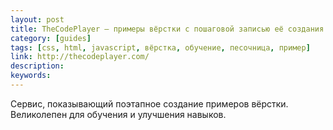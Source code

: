 ```yaml
---
layout: post
title: TheCodePlayer — примеры вёрстки с пошаговой записью её создания
category: [guides]
tags: [css, html, javascript, вёрстка, обучение, песочница, пример]
link: http://thecodeplayer.com/
description:
keywords:
---
```


<p>Сервис, показывающий поэтапное создание примеров вёрстки. Великолепен для обучения и улучшения навыков.</p>

